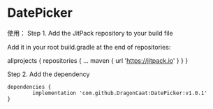 # DatePicker
使用：
Step 1. Add the JitPack repository to your build file 

 Add it in your root build.gradle at the end of repositories:

allprojects {
		repositories {
			...
			maven { url 'https://jitpack.io' }
		}
	}
  
Step 2. Add the dependency  

	dependencies {
	        implementation 'com.github.DragonCaat:DatePicker:v1.0.1'
	}



